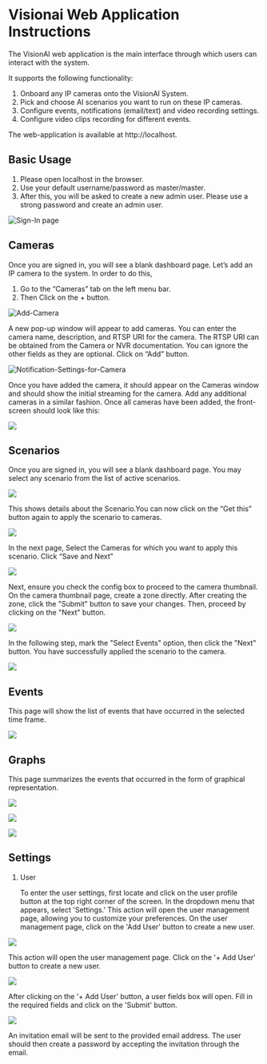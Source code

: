 #  Visionai Web Application Instructions

The VisionAI  web application is the main interface through which users can interact with the system. 

It supports the following functionality:
1. Onboard any IP cameras onto the VisionAI System.
2. Pick and choose AI scenarios you want to run on these IP cameras.
3. Configure events, notifications (email/text) and video recording settings.
4. Configure video clips recording for different events.

The web-application is available at http://localhost. 





## Basic Usage

1. Please open localhost in the browser.
2. Use your default username/password as master/master.
3. After this, you will be asked to create a new admin user. Please use a strong password and create an admin user.

![Sign-In page](https://visionai.azureedge.net/docs-images/Web-app_Pictures/login.png)






## Cameras

Once you are signed in, you will see a blank dashboard page. 
Let’s add an IP camera to the system. In order to do this,
1. Go to the “Cameras” tab on the left menu bar.
2. Then Click on the  + button.


![Add-Camera](https://docsvisionify.blob.core.windows.net/docs-images/Web-app_Pictures/camera-add.jpg
)

A new pop-up window will appear to add cameras. You can enter the camera name, description, and RTSP URI for the camera. The RTSP URI can be obtained from the Camera or NVR documentation. You can ignore the other fields as they are optional. Click on “Add” button.

![Notification-Settings-for-Camera](https://docsvisionify.blob.core.windows.net/docs-images/Web-app_Pictures/add-camera.jpg
)

Once you have added the camera, it should appear on the Cameras window and should show the initial streaming for the camera. Add any additional cameras in a similar fashion. Once all cameras have been added, the front-screen should look like this:


![](https://docsvisionify.blob.core.windows.net/docs-images/Web-app_Pictures/added-cameras.png)







## Scenarios

Once you are signed in, you will see a blank dashboard page. 
You may select any scenario from the list of active scenarios.

![](https://docsvisionify.blob.core.windows.net/docs-images/Web-app_Pictures/scenario.png
)

This shows details about the Scenario.You can now click on the “Get this” button again to apply the scenario to cameras.

![](https://docsvisionify.blob.core.windows.net/docs-images/Web-app_Pictures/get-this.jpg)


In the next page, Select the Cameras for which you want to apply this scenario.
Click “Save and Next”

![](https://docsvisionify.blob.core.windows.net/docs-images/Web-app_Pictures/select-camera.png)

 Next, ensure you check the config box to proceed to the camera thumbnail. On the camera thumbnail page, create a zone directly. After creating the zone, click the "Submit" button to save your changes. Then, proceed by clicking on the "Next" button.

![](https://docsvisionify.blob.core.windows.net/docs-images/Web-app_Pictures/zone.png)

In the following step, mark the "Select Events" option, then click the "Next" button. You have successfully applied the scenario to the camera.

![](https://docsvisionify.blob.core.windows.net/docs-images/Web-app_Pictures/select-event.jpg)










## Events

This page will show the list of events that have occurred in the selected time frame.

![](https://visionai.azureedge.net/docs-images/Web-app_Pictures/events-page.png)






## Graphs

This page summarizes the events that occurred in the form of graphical representation.

![](https://visionai.azureedge.net/docs-images/Web-app_Pictures/dashboard1.png)

![](https://visionai.azureedge.net/docs-images/Web-app_Pictures/dashboard2.png)

![](https://visionai.azureedge.net/docs-images/Web-app_Pictures/dashboard3.png)




## Settings

1. User

   To enter the user settings, first locate and click on the user profile button at the top right corner of the screen. In the dropdown menu that appears, select 'Settings.' This action will open the user management page, allowing you to customize your preferences. On the user management  page, click on the 'Add User' button to create a new user.



![](https://docsvisionify.blob.core.windows.net/docs-images/Web-app_Pictures/user-settings.jpg)

This action will open the user management page. Click on the '+ Add User' button to create a new user.

![](https://docsvisionify.blob.core.windows.net/docs-images/Web-app_Pictures/add-user.jpg)

After clicking on the '+ Add User' button, a user fields box will open. Fill in the required fields and click on the 'Submit' button.

![](https://docsvisionify.blob.core.windows.net/docs-images/Web-app_Pictures/adduser-submit.jpg)


An invitation email will be sent to the provided email address. The user should then create a password by accepting the invitation through the email.